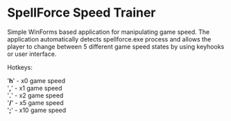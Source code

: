 # SpellForce Speed Trainer
Simple WinForms based application for manipulating game speed.
The application automatically detects spellforce.exe process and allows the player to change between 5 different game speed states by using keyhooks or user interface. 

Hotkeys:

'<strong>h</strong>' - x0 game speed<br>
'<strong>,</strong>' - x1 game speed<br>
'<strong>.</strong>' - x2 game speed<br>
'<strong>/</strong>' - x5 game speed<br>
'<strong>;</strong>' - x10 game speed<br>
